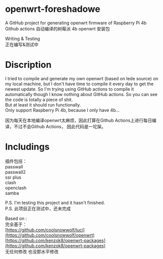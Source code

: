 # openwrt-foreshadowe
A GitHub project for generating openwrt firmware of Raspberry Pi 4b  
Github actions 自动编译的树莓派 4b openwrt 安装包  

Writing & Testing  
正在编写&测试中  

# Discription
I tried to compile and generate my own openwrt (based on lede source) on my local machine, but I don't have time to compile it every day to get the newest update. So I'm trying using GitHub actions to compile it automatically though I know nothing about GitHub actions. So you can see the code is totally a piece of shit.  
But at least it should run functionally.  
Only support Raspberry Pi 4b, because I only have 4b...  

因为每天在本地编译openwrt太麻烦，因此打算在Github Actions上进行每日编译，不过不会Github Actions， 因此代码是一坨屎。  

# Includings 

插件包括：  
passwall  
passwall2  
ssr plus  
clash  
openclash  
samba  

P.S. I'm testing this project and it hasn't finished.  
P.S. 此项目正在测试中，还未完成

Based on :  
完全基于：  
[https://github.com/coolsnowwolf/luci](https://github.com/coolsnowwolf/openwrt)  
[https://github.com/kenzok8/openwrt-packages](https://github.com/kenzok8/openwrt-packages)  
无任何修改 也没那水平修改

